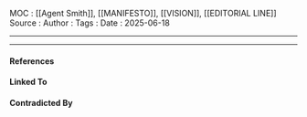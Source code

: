 
MOC : [[Agent Smith]], [[MANIFESTO]], [[VISION]], [[EDITORIAL LINE]]
Source : 
Author : 
Tags : 
Date : 2025-06-18
***

***
#### References

#### Linked To

#### Contradicted By